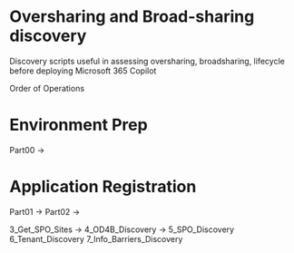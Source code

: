 # Oversharing and Broad-sharing discovery
Discovery scripts useful in assessing oversharing, broadsharing, lifecycle before deploying Microsoft 365 Copilot

Order of Operations
# Environment Prep  
Part00 -> 

# Application Registration
Part01 -> Part02 -> 

3_Get_SPO_Sites -> 4_OD4B_Discovery -> 5_SPO_Discovery 6_Tenant_Discovery  7_Info_Barriers_Discovery


